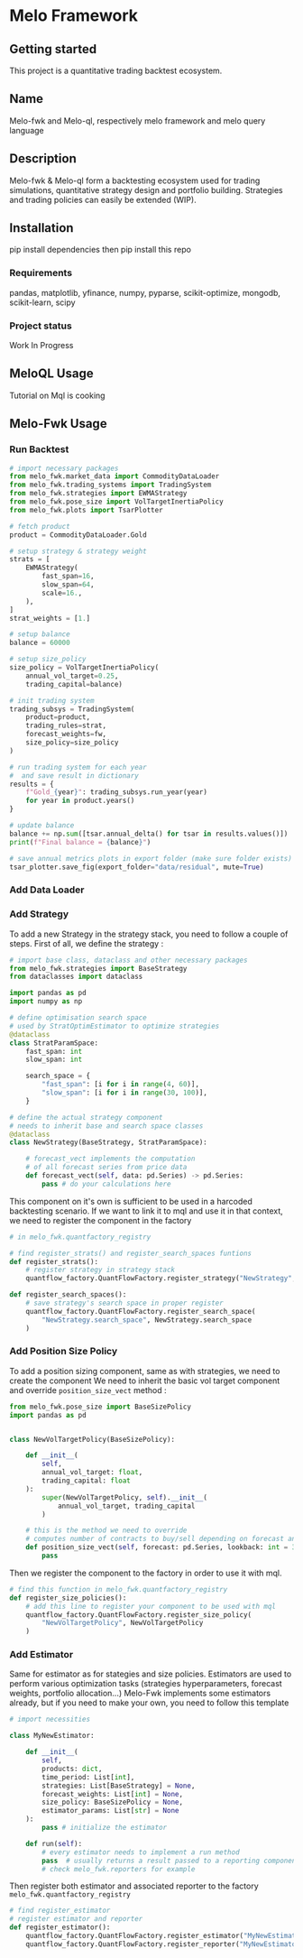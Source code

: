 # Melo Framework

## Getting started

This project is a quantitative trading backtest ecosystem.

## Name

Melo-fwk and Melo-ql, respectively melo framework and melo query language

## Description

Melo-fwk & Melo-ql form a backtesting ecosystem used for trading simulations, quantitative strategy design and portfolio building.
Strategies and trading policies can easily be extended (WIP).

## Installation

pip install dependencies then pip install this repo

### Requirements

pandas, matplotlib, yfinance, numpy, pyparse, scikit-optimize, mongodb, scikit-learn, scipy

### Project status
Work In Progress

## MeloQL Usage

Tutorial on Mql is cooking

## Melo-Fwk Usage

### Run Backtest

```python
# import necessary packages
from melo_fwk.market_data import CommodityDataLoader
from melo_fwk.trading_systems import TradingSystem
from melo_fwk.strategies import EWMAStrategy
from melo_fwk.pose_size import VolTargetInertiaPolicy
from melo_fwk.plots import TsarPlotter

# fetch product
product = CommodityDataLoader.Gold

# setup strategy & strategy weight
strats = [
	EWMAStrategy(
		fast_span=16,
		slow_span=64,
		scale=16.,
	),
]
strat_weights = [1.]

# setup balance
balance = 60000

# setup size_policy
size_policy = VolTargetInertiaPolicy(
	annual_vol_target=0.25,
	trading_capital=balance)

# init trading system
trading_subsys = TradingSystem(
	product=product,
	trading_rules=strat,
	forecast_weights=fw,
	size_policy=size_policy
)

# run trading system for each year
#  and save result in dictionary
results = {
	f"Gold_{year}": trading_subsys.run_year(year)
	for year in product.years()
}

# update balance
balance += np.sum([tsar.annual_delta() for tsar in results.values()])
print(f"Final balance = {balance}")

# save annual metrics plots in export folder (make sure folder exists)
tsar_plotter.save_fig(export_folder="data/residual", mute=True)
```

### Add Data Loader

### Add Strategy

To add a new Strategy in the strategy stack, you need to follow a couple of steps.
First of all, we define the strategy :
```python
# import base class, dataclass and other necessary packages
from melo_fwk.strategies import BaseStrategy
from dataclasses import dataclass

import pandas as pd
import numpy as np

# define optimisation search space
# used by StratOptimEstimator to optimize strategies
@dataclass
class StratParamSpace:
	fast_span: int
	slow_span: int

	search_space = {
		"fast_span": [i for i in range(4, 60)],
		"slow_span": [i for i in range(30, 100)],
	}

# define the actual strategy component
# needs to inherit base and search space classes
@dataclass
class NewStrategy(BaseStrategy, StratParamSpace):

	# forecast_vect implements the computation 
	# of all forecast series from price data
	def forecast_vect(self, data: pd.Series) -> pd.Series:
		pass # do your calculations here
```

This component on it's own is sufficient to be used in a harcoded backtesting scenario.
If we want to link it to mql and use it in that context, we need to register the component in the factory

```python
# in melo_fwk.quantfactory_registry

# find register_strats() and register_search_spaces funtions 
def register_strats():
	# register strategy in strategy stack
	quantflow_factory.QuantFlowFactory.register_strategy("NewStrategy", NewStrategy)

def register_search_spaces():
	# save strategy's search space in proper register
	quantflow_factory.QuantFlowFactory.register_search_space(
		"NewStrategy.search_space", NewStrategy.search_space
	)
```

### Add Position Size Policy

To add a position sizing component, same as with strategies, we need to create the component
We need to inherit the basic vol target component and override `position_size_vect` method :

```python
from melo_fwk.pose_size import BaseSizePolicy
import pandas as pd


class NewVolTargetPolicy(BaseSizePolicy):

	def __init__(
		self,
		annual_vol_target: float,
		trading_capital: float
	):
		super(NewVolTargetPolicy, self).__init__(
			annual_vol_target, trading_capital
		)

	# this is the method we need to override
	# computes number of contracts to buy/sell depending on forecast and risk appetite
	def position_size_vect(self, forecast: pd.Series, lookback: int = 36) -> pd.Series:
		pass
```
Then we register the component to the factory in order to use it with mql.
```python
# find this function in melo_fwk.quantfactory_registry
def register_size_policies():
	# add this line to register your component to be used with mql
	quantflow_factory.QuantFlowFactory.register_size_policy(
		"NewVolTargetPolicy", NewVolTargetPolicy
	)
```

### Add Estimator

Same for estimator as for stategies and size policies. 
Estimators are used to perform various optimization tasks (strategies hyperparameters, forecast weights, portfolio allocation...)
Melo-Fwk implements some estimators already, but if you need to make your own, you need to follow this template
```python
# import necessities

class MyNewEstimator:

	def __init__(
		self,
		products: dict,
		time_period: List[int],
		strategies: List[BaseStrategy] = None,
		forecast_weights: List[int] = None,
		size_policy: BaseSizePolicy = None,
		estimator_params: List[str] = None
	):
		pass # initialize the estimator

	def run(self):
		# every estimator needs to implement a run method
		pass  # usually returns a result passed to a reporting component 
		# check melo_fwk.reporters for example
```
Then register both estimator and associated reporter to the factory `melo_fwk.quantfactory_registry`
```python
# find register_estimator 
# register estimator and reporter
def register_estimator():
	quantflow_factory.QuantFlowFactory.register_estimator("MyNewEstimator", MyNewEstimator)
	quantflow_factory.QuantFlowFactory.register_reporter("MyNewEstimator", MyNewReporter)

```


